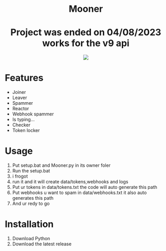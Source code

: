 <h1 align="center">
  Mooner
</h1>
<h1 align="center">
  Project was ended on 04/08/2023 works for the v9 api 
</h1>

<div align="center">
     <img  src="https://media.tenor.com/-LlG5WSoK74AAAAj/monkey.gif">
</div>

# Features
- Joiner
- Leaver
- Spammer
- Reactor
- Webhook spammer
- Is typing...
- Checker
- Token locker

# Usage
1. Put setup.bat and Mooner.py in its owner foler
2. Run the setup.bat
3. i frogot
4. run it and it will create data/tokens,webhooks and logs
5. Put ur tokens in data/tokens.txt the code will auto generate this path
6. Put webhooks u want to spam in data/webhooks.txt it also auto generates this path
7. And ur redy to go

# Installation
1. Download Python
2. Download the latest release
